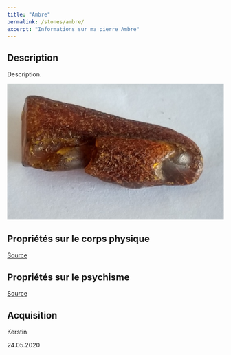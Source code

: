 ```yaml
---
title: "Ambre"
permalink: /stones/ambre/
excerpt: "Informations sur ma pierre Ambre"
---
```


## Description
Description.

![Ambre](/images/stones/Ambre_Kerstin_20200524.jpg "Ambre")

## Propriétés sur le corps physique


[Source](https://)


## Propriétés sur le psychisme


[Source](https://)

## Acquisition
Kerstin

24.05.2020
